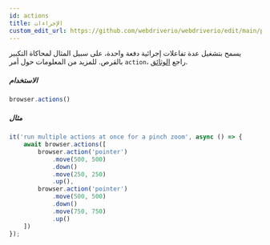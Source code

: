 ```yaml
---
id: actions
title: الإجراءات
custom_edit_url: https://github.com/webdriverio/webdriverio/edit/main/packages/webdriverio/src/commands/browser/actions.ts
---
```


يسمح بتشغيل عدة تفاعلات إجرائية دفعة واحدة، على سبيل المثال لمحاكاة التكبير بالقرص. 
للمزيد من المعلومات حول أمر `action`، راجع [الوثائق](/docs/api/browser/action).

##### الاستخدام

```js
browser.actions()
```

##### مثال

```js title="action.js"
it('run multiple actions at once for a pinch zoom', async () => {
    await browser.actions([
        browser.action('pointer')
            .move(500, 500)
            .down()
            .move(250, 250)
            .up(),
        browser.action('pointer')
            .move(500, 500)
            .down()
            .move(750, 750)
            .up()
    ])
});
```